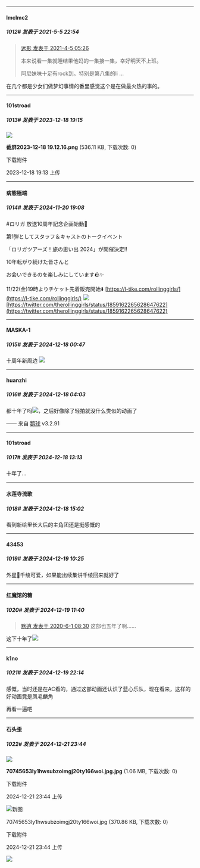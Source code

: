 ﻿
*****

####  lmclmc2  
##### 1012#       发表于 2021-5-5 22:54

<blockquote><a href="httphttps://bbs.saraba1st.com/2b/forum.php?mod=redirect&amp;goto=findpost&amp;pid=50836371&amp;ptid=1047621" target="_blank">远影 发表于 2021-4-5 05:26</a>

本来说看一集就睡结果他妈的一集接一集，幸好明天不上班。

阿尼妹味十足有rock到。特别是第八集的li ...</blockquote>
在几个都是少女们做梦幻事情的番里感觉这个是在做最火热的事的。

*****

####  101stroad  
##### 1013#       发表于 2023-12-18 19:15

<img src="https://img.saraba1st.com/forum/202312/18/191303kve7aizve7ikxhhs.png" referrerpolicy="no-referrer">

<strong>截屏2023-12-18 19.12.16.png</strong> (536.11 KB, 下载次数: 0)

下载附件

2023-12-18 19:13 上传

*****

####  病態極端  
##### 1014#       发表于 2024-11-20 19:08

#ロリガ 放送10周年記念企画始動🍵

第1弾としてスタッフ＆キャストのトークイベント

「ロリガツアーズ！旅の思い出 2024」が開催決定‼️

10年転がり続けた皆さんと

お会いできるのを楽しみにしています🪨✨

11/22(金)19時よりチケット先着販売開始⬇️
[https://l-tike.com/rollinggirls/](https://l-tike.com/rollinggirls/)
<img src="https://p.sda1.dev/20/d88693111694ce513b7d8bb885c757c4/GcwIySYbcAgQ3yg.jpg" referrerpolicy="no-referrer">
[https://twitter.com/therollinggirls/status/1859162265628647622](https://twitter.com/therollinggirls/status/1859162265628647622)

*****

####  MASKA-1  
##### 1015#       发表于 2024-12-18 00:47

十周年新周边
<img src="https://p.sda1.dev/20/e1bc1e901f488bd588ec2437a4987140/IMG_CMP_161045076.jpeg" referrerpolicy="no-referrer">


*****

####  huanzhi  
##### 1016#       发表于 2024-12-18 04:03

都十年了吗<img src="https://static.saraba1st.com/image/smiley/face2017/135.png" referrerpolicy="no-referrer">，之后好像除了轻拍就没什么类似的动画了

—— 来自 [鹅球](https://www.pgyer.com/GcUxKd4w) v3.2.91


*****

####  101stroad  
##### 1017#       发表于 2024-12-18 13:13

十年了…


*****

####  水莲寺流歌  
##### 1018#       发表于 2024-12-18 15:02

看到新绘里长大后的主角团还是挺感慨的


*****

####  43453  
##### 1019#       发表于 2024-12-19 10:25

外星🐙千绫可爱，如果能出续集讲千绫回来就好了


*****

####  红魔馆的糖  
##### 1020#       发表于 2024-12-19 11:40

<blockquote><a href="httphttps://bbs.saraba1st.com/2b/forum.php?mod=redirect&amp;goto=findpost&amp;pid=47633304&amp;ptid=1047621" target="_blank">默逍 发表于 2020-6-1 08:30</a>
这部也五年了啊......</blockquote>
这下十年了<img src="https://static.saraba1st.com/image/smiley/face2017/037.png" referrerpolicy="no-referrer">


*****

####  k1no  
##### 1021#       发表于 2024-12-19 22:14

感慨，当时还是在AC看的，通过这部动画还认识了蓝心乐队，现在看来，这样的好动画竟是凤毛麟角

再看一遍吧


*****

####  石头歪  
##### 1022#       发表于 2024-12-21 23:44

<img src="https://img.saraba1st.com/forum/202412/21/234437de7tpg295zguua0z.jpg" referrerpolicy="no-referrer">

<strong>70745653ly1hwsubzoimgj20ty166woi.jpg.jpg</strong> (1.06 MB, 下载次数: 0)

下载附件

2024-12-21 23:44 上传

<img src="https://static.saraba1st.com/image/smiley/face2017/072.png" referrerpolicy="no-referrer">新图

70745653ly1hwsubzoimgj20ty166woi.jpg
(370.86 KB, 下载次数: 0)

下载附件

2024-12-21 23:44 上传

<img src="https://img.saraba1st.com/forum/202412/21/234431uqe5qrl3mw2rl37t.jpg" referrerpolicy="no-referrer">

